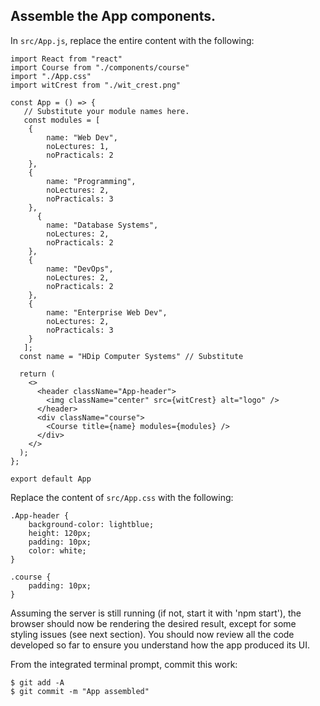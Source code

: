 ## Assemble the App components.

In `src/App.js`, replace the entire content with the following:
~~~
import React from "react"
import Course from "./components/course"
import "./App.css"
import witCrest from "./wit_crest.png"

const App = () => {
   // Substitute your module names here.
   const modules = [
    {
        name: "Web Dev",
        noLectures: 1,
        noPracticals: 2
    },
    {
        name: "Programming",
        noLectures: 2,
        noPracticals: 3
    },
      {
        name: "Database Systems",
        noLectures: 2,
        noPracticals: 2
    },
    {
        name: "DevOps",
        noLectures: 2,
        noPracticals: 2
    },
    {
        name: "Enterprise Web Dev",
        noLectures: 2,
        noPracticals: 3
    }
   ];
  const name = "HDip Computer Systems" // Substitute

  return (
    <>
      <header className="App-header">
        <img className="center" src={witCrest} alt="logo" />
      </header>
      <div className="course">
        <Course title={name} modules={modules} />
      </div>
    </>
  );
};

export default App
~~~
Replace the content of `src/App.css` with the following:
~~~
.App-header {
    background-color: lightblue;
    height: 120px;
    padding: 10px;
    color: white;
}

.course {
    padding: 10px;
}
~~~
Assuming the server is still running (if not, start it with 'npm start'), the browser should now be rendering the desired result, except for some styling issues (see next section). You should now review all the code developed so far to ensure you understand how the app produced its UI.

From the integrated terminal prompt, commit this work:
~~~
$ git add -A
$ git commit -m "App assembled"
~~~